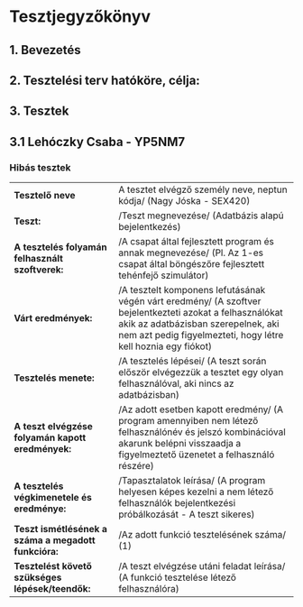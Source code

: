 # Tesztjegyzőkönyv

## 1. Bevezetés

## 2. Tesztelési terv hatóköre, célja:

## 3. Tesztek

## 3.1 Lehóczky Csaba - YP5NM7

### Hibás tesztek

|   |   |
|---|---|
| **Tesztelő neve** | A tesztet elvégző személy neve, neptun kódja/ (Nagy Jóska - SEX420) |
| **Teszt:** | /Teszt megnevezése/ (Adatbázis alapú bejelentkezés) |
| **A tesztelés folyamán felhasznált szoftverek:** | /A csapat által fejlesztett program és annak megnevezése/ (Pl. Az 1-es csapat által böngészőre fejlesztett tehénfejő szimulátor) |
| **Várt eredmények:** | /A tesztelt komponens lefutásának végén várt eredmény/ (A szoftver bejelentkezteti azokat a felhasználókat akik az adatbázisban szerepelnek, aki nem azt pedig figyelmezteti, hogy létre kell hoznia egy fiókot) |
| **Tesztelés menete:** | /A tesztelés lépései/ (A teszt során először elvégezzük a tesztet egy olyan felhasználóval, aki nincs az adatbázisban) |
| **A teszt elvégzése folyamán kapott eredmények:** |  /Az adott esetben kapott eredmény/ (A program amennyiben nem létező felhasználónév és jelszó kombinációval akarunk belépni visszaadja a figyelmeztető üzenetet a felhasználó részére) |
| **A tesztelés végkimenetele és eredménye:** | /Tapasztalatok leírása/ (A program helyesen képes kezelni a nem létező felhasználók bejelentkezési próbálkozását - A teszt sikeres) |
| **Teszt ismétlésének a száma a megadott funkcióra:** | /Az adott funkció tesztelésének száma/ (1) |
| **Tesztelést követő szükséges lépések/teendők:** |  /A teszt elvégzése utáni feladat leírása/ (A funkció tesztelése létező felhasználóra) |
